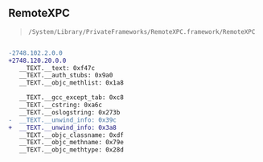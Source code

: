 ## RemoteXPC

> `/System/Library/PrivateFrameworks/RemoteXPC.framework/RemoteXPC`

```diff

-2748.102.2.0.0
+2748.120.20.0.0
   __TEXT.__text: 0xf47c
   __TEXT.__auth_stubs: 0x9a0
   __TEXT.__objc_methlist: 0x1a8

   __TEXT.__gcc_except_tab: 0xc8
   __TEXT.__cstring: 0xa6c
   __TEXT.__oslogstring: 0x273b
-  __TEXT.__unwind_info: 0x39c
+  __TEXT.__unwind_info: 0x3a8
   __TEXT.__objc_classname: 0xdf
   __TEXT.__objc_methname: 0x79e
   __TEXT.__objc_methtype: 0x28d

```
